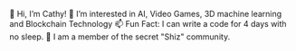 👋 Hi, I’m Cathy! 
👀 I’m interested in AI, Video Games, 3D machine learning and Blockchain Technology
📫 Fun Fact: I can write a code for 4 days with no sleep.
🤔 I am a member of the secret "Shiz" community.
